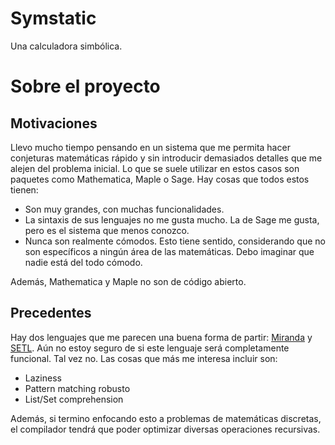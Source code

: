 # Symstatic

Una calculadora simbólica.

# Sobre el proyecto

## Motivaciones

Llevo mucho tiempo pensando en un sistema que me permita hacer conjeturas matemáticas rápido y sin introducir demasiados detalles que me alejen del problema inicial. Lo que se suele utilizar en estos casos son paquetes como Mathematica, Maple o Sage. Hay cosas que todos estos tienen:

- Son muy grandes, con muchas funcionalidades.
- La sintaxis de sus lenguajes no me gusta mucho. La de Sage me gusta, pero es el sistema que menos conozco.
- Nunca son realmente cómodos. Esto tiene sentido, considerando que no son específicos a ningún área de las matemáticas. Debo imaginar que nadie está del todo cómodo.

Además, Mathematica y Maple no son de código abierto.

## Precedentes

Hay dos lenguajes que me parecen una buena forma de partir: [Miranda](https://www.cs.kent.ac.uk/people/staff/dat/miranda/) y [SETL](https://setl.org/setl/). Aún no estoy seguro de si este lenguaje será completamente funcional. Tal vez no. Las cosas que más me interesa incluir son:

- Laziness
- Pattern matching robusto
- List/Set comprehension

Además, si termino enfocando esto a problemas de matemáticas discretas, el compilador tendrá que poder optimizar diversas operaciones recursivas.
